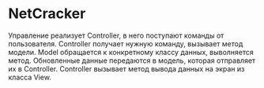# NetCracker
Управление реализует Controller, в него поступают команды от пользователя. Controller получает нужную команду, вызывает 
метод модели. Model обращается к конкретному классу данных, выволняется метод. Обновленные данные передаются в модель, 
которая отправляет их в Controller. Controller вызывает метод вывода данных на экран из класса View.
